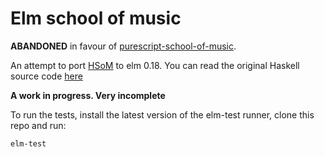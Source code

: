 # Elm school of music

__ABANDONED__ in favour of [purescript-school-of-music](https://github.com/newlandsvalley/purescript-school-of-music).

An attempt to port [HSoM](http://www.cs.yale.edu/homes/hudak/Papers/HSoM.pdf) to elm 0.18. You can read the original Haskell source code [here](https://github.com/Euterpea/Euterpea2/blob/master/Euterpea/Music.lhs)

__A work in progress. Very incomplete__


To run the tests, install the latest version of the elm-test runner, clone this repo and run:

    elm-test
